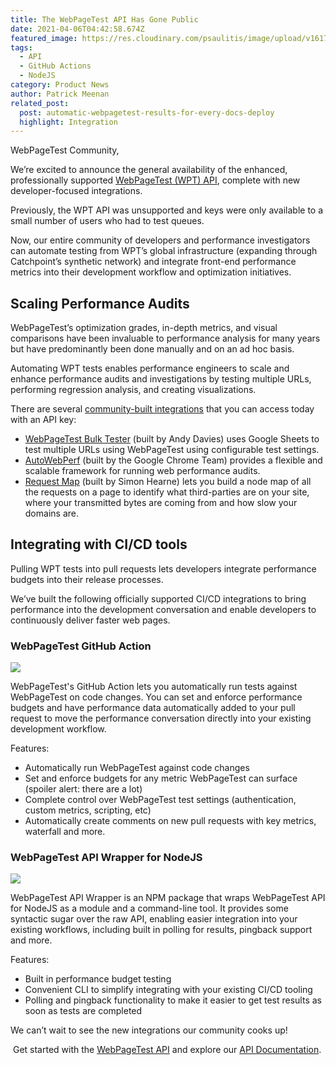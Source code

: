 ```yaml
---
title: The WebPageTest API Has Gone Public
date: 2021-04-06T04:42:58.674Z
featured_image: https://res.cloudinary.com/psaulitis/image/upload/v1617681595/Blog_Cover_x8fqjx.png
tags:
  - API
  - GitHub Actions
  - NodeJS
category: Product News
author: Patrick Meenan
related_post:
  post: automatic-webpagetest-results-for-every-docs-deploy
  highlight: Integration
---
```

WebPageTest Community,

We’re excited to announce the general availability of the enhanced, professionally supported [WebPageTest (WPT) API](https://product.webpagetest.org/api?utm_source=blog&utm_medium=post&utm_campaign=api&utm_content=launch), complete with new developer-focused integrations.

Previously, the WPT API was unsupported and keys were only available to a small number of users who had to test queues.

Now, our entire community of developers and performance investigators can automate testing from WPT’s global infrastructure (expanding through Catchpoint’s synthetic network) and integrate front-end performance metrics into their development workflow and optimization initiatives.

## **Scaling Performance Audits**

WebPageTest’s optimization grades, in-depth metrics, and visual comparisons have been invaluable to performance analysis for many years but have predominantly been done manually and on an ad hoc basis.

Automating WPT tests enables performance engineers to scale and enhance performance audits and investigations by testing multiple URLs, performing regression analysis, and creating visualizations.

There are several [community-built integrations](docs.webpagetest.org/api/integrations/#community-built-integrations.) that you can access today with an API key: 

* [WebPageTest Bulk Tester](https://github.com/andydavies/WPT-Bulk-Tester) (built by Andy Davies) uses Google Sheets to test multiple URLs using WebPageTest using configurable test settings.
* [AutoWebPerf](https://github.com/GoogleChromeLabs/AutoWebPerf) (built by the Google Chrome Team) provides a flexible and scalable framework for running web performance audits.
* [Request Map](https://requestmap.webperf.tools/) (built by Simon Hearne) lets you build a node map of all the requests on a page to identify what third-parties are on your site, where your transmitted bytes are coming from and how slow your domains are.

## **Integrating with CI/CD tools**

Pulling WPT tests into pull requests lets developers integrate performance budgets into their release processes.

We’ve built the following officially supported CI/CD integrations to bring performance into the development conversation and enable developers to continuously deliver faster web pages.

### **WebPageTest GitHub Action**

![](https://res.cloudinary.com/psaulitis/image/upload/f_auto,q_auto/v1617683975/integrations-github-action_exx7mc.png)

WebPageTest's GitHub Action lets you automatically run tests against WebPageTest on code changes. You can set and enforce performance budgets and have performance data automatically added to your pull request to move the performance conversation directly into your existing development workflow.

Features:

* Automatically run WebPageTest against code changes
* Set and enforce budgets for any metric WebPageTest can surface (spoiler alert: there are a lot)
* Complete control over WebPageTest test settings (authentication, custom metrics, scripting, etc)
* Automatically create comments on new pull requests with key metrics, waterfall and more.

### **WebPageTest API Wrapper for NodeJS**

![](https://res.cloudinary.com/psaulitis/image/upload/f_auto,q_auto/v1617684072/integration-api-wrapper_gsgnvb.png)

WebPageTest API Wrapper is an NPM package that wraps WebPageTest API for NodeJS as a module and a command-line tool. It provides some syntactic sugar over the raw API, enabling easier integration into your existing workflows, including built in polling for results, pingback support and more.

Features:

* Built in performance budget testing
* Convenient CLI to simplify integrating with your existing CI/CD tooling
* Polling and pingback functionality to make it easier to get test results as soon as tests are completed

We can’t wait to see the new integrations our community cooks up!

 Get started with the [WebPageTest API](https://product.webpagetest.org/api) and explore our [API Documentation](docs.webpagetest.org/api).